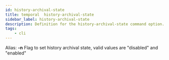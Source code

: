 ```yaml
---
id: history-archival-state
title: temporal  history-archival-state
sidebar_label: history-archival-state
description: Definition for the history-archival-state command option.
tags:
	- cli
---
```


Alias: **-n**
Flag to set history archival state, valid values are "disabled" and "enabled"
